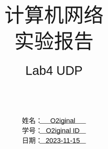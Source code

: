 <!DOCTYPE html>
<html lang="en">
<head>
    <meta charset="UTF-8">
    <meta name="viewport" content="width=device-width, initial-scale=1.0">
    <title>实验报告封面</title>
    <style>
        .cover {
            font-family: 华文楷体, sans-serif;
            font-size: 18pt;
            margin-top: 0px;
            padding: 0;
            display: flex;
            align-items: center;
            justify-content: center;
            min-height: 100vh;
            /* page-break-before: auto;  或者直接删除这行 */
        }
        .cover #cover {
            text-align: center;
            position: relative;
        }
        .cover #logo {
            max-width: 100%;
            margin: 40px auto;
            display: block;
        }
        .cover #course {
            font-family: "华文行楷", sans-serif;
            font-size: 64px;
            margin: 20px;
            line-height: 1.3;
        }
        .cover #experiment {
            font-family: "华文楷体", sans-serif;
            font-size: 40px;
            margin: 30px 0;
        }
        .cover #info {
            text-align: center;
            margin: 20px;
            margin-top: 120px;
            position: relative;
        }
        .cover #info span {
            display: inline-block;
            text-align: left;
        }
        .cover #info span.label {
            font-family: "华文楷体", sans-serif;
            font-size: 22px;
            width: 100px;
        }
        .cover #info span.line {
            border-bottom: 1px solid #000;
            width: 150px;
            margin-bottom: -2pt;
            margin-left: -50px;
            display: inline-block;
            position: relative;
        }
        .cover #info span.text {
            position: absolute;
            font-family: "华文楷体", sans-serif;
            font-size: 22px;
            top: -16pt;
            left: 0;
            right: 0;
            text-align: center;
        }
    </style>
</head>
<body>
    <div class="cover">
        <div id="cover">
                        <div id="course">计算机网络<br/>实验报告</div>
            <div id="experiment">Lab4  UDP</div>
            <div id="info">
                <span class="label">姓名：</span>
                <span class="line">
                    <span class="text">O2iginal</span>
                </span><br>
                <span class="label">学号：</span>
                <span class="line">
                    <span class="text">O2iginal ID</span>
                </span><br>
                <span class="label">日期：</span>
                <span class="line">
                    <span class="text">2023-11-15</span>
                </span>
            </div>
        </div>
    </div>
</body>
</html>


<div>
    <div style="width:80px;float:left; font-family:方正公文黑体;">
        实验目的：
    </div>
    <div style="overflow:hidden; font-family:华文楷体;">
        通过WireShark抓包分析UDP协议的报文结构和使用方法。
    </div>
    <div style="width:80px;float:left; font-family:方正公文黑体;">
        实验环境：
    </div>
    <div style="overflow:hidden; font-family:华文楷体;">
        WireShark；ipconfig；Browser
    </div>
</div>
<hr>
<center>
    <b>
        <h1>实验报告目录</h1>
    </b>
</center>


[TOC]

# Step 1: Capture a Trace

使用WireShark抓包，查看UDP协议的报文结构和使用方法。由于UDP广泛用于很多应用程序，因此仅仅监听后台UDP流量即可获得一定数据包。

此外，UDP用于DNS查询，因此通过访问网站来捕获DNS查询的数据包。

总结，本次实验捕获了UDP协议的数据包，其中包括DNS查询的数据包和其他后台应用程序的数据包。

过滤器设置为`udp`，捕获到的数据包如下图所示：

![Alt text](lab4-udp.assets/image.png)

![Alt text](lab4-udp.assets/image-1.png)

# Step 2: Inspect the Trace

查看捕获到的UDP数据包的UDP段头部，如下所示：
```sh
User Datagram Protocol, Src Port: 63935, Dst Port: 53
    Source Port: 63935
    Destination Port: 53
    Length: 37
    Checksum: 0xc814 [unverified]
    [Checksum Status: Unverified]
    [Stream index: 5]
    [Timestamps]
    UDP payload (29 bytes)
```

其中，
- `Source Port`和`Destination Port`分别表示源端口和目的端口，用于标识发送方和接收方的应用程序。
- `Length`表示UDP数据报的长度，包括首部和数据部分。
- `Checksum`表示校验和，用于检测UDP数据报在传输过程中是否出错。
- `UDP payload`表示UDP数据报的数据部分。


# Step 3: UDP Message Structure

## 绘图： UDP数据包结构图

*To check your understanding of UDP, sketch a figure of the UDP message structure as you observed. It should show the position of the IP header, UDP header, and UDP payload.*

UDP数据包结构图如下所示：

![Alt text](lab4-udp.assets/UDP%E6%AE%B5%E7%BB%93%E6%9E%84.png)



## 问题1：Length长度字段含义

*What does the Length field include? The UDP payload, UDP payload and UDP header, or UDP payload, UDP header, and lower layer headers?*

**答：**Length字段包括UDP数据报的长度，包括首部和数据部分。

例如，上述捕获到的数据包的Length字段为37，而UDP payload字段为29，因此UDP首部的长度为8字节。

##  问题2：Checksum校验和字段位数

*How long in bits is the UDP checksum?*

**答：**UDP校验和字段为16位。

## 问题3：整个UDP头部长度

*How long in bytes is the entire UDP header?*

**答：**UDP头部长度为8字节。

# Step 4: UDP Usage

## 问题1：IP头部表面上层协议类型的字段

*Give the value of the IP Protocol field that identifies the upper layer protocol as UDP.*

**答：**IP头部表面上层协议类型的字段为17，表示UDP。

如下图所示：
![Alt text](lab4-udp.assets/image-2.png)

## 问题2：源与目标均不是本机IP地址的UDP数据包

*Examine the UDP messages and give the destination IP addresses that are used when your computer is neither the source IP address nor the destination IP address.*

在本次实验抓包中，有大量相同的源与目标均不是本机IP地址的UDP数据包，如下所示：
![Alt text](lab4-udp.assets/image-3.png)

其源IP地址为`10.71.57.210`，目的IP地址为`10.11.12.1`，均不是本机IP地址。

而本机IP地址为`172.23.139.105`，如下图所示：

![Alt text](lab4-udp.assets/image-4.png)

## 问题3：UDP消息的典型大小

*What is the typical size of UDP messages in your trace?*

**答：**本次实验抓包中，UDP消息的典型大小几十到几百字节。

例如：
- 对于`www.bing.com`的DNS查询，UDP负载大小为30B；
- 对于`static.ce-cdn.net`的DNS查询，UDP负载大小为35B；
- 对于`godbolt.org`的DNS查询，UDP负载大小为32B；
- 对于`www.bing.com`的DNS查询的回复，UDP负载大小为238B；
- 对于`static.ce-cdn.net`的DNS查询的回复，UDP负载大小为262B；
- 对于`godbolt.org`的DNS查询的回复，UDP负载大小为256B；





